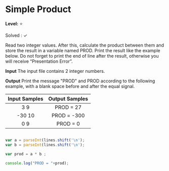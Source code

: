 # Simple Product

**Level:** :star:

Solved : ✓

<p> Read two integer values. After this, calculate the product between them and store the result in a variable named PROD. Print the result like the example below. Do not forget to print the end of line after the result, otherwise you will receive “Presentation Error”. </p>

<p><strong>Input</strong>
The input file contains 2 integer numbers.</p>

<p><Strong>Output</strong>
Print the message "PROD" and PROD according to the following example, with a blank space before and after the equal signal.<P>

 
| Input Samples	| Output Samples |
|:--:|:--:|
|3 9 | PROD = 27 |
|-30 10 | PROD = -300 |
|0 9 | PROD = 0 |

```javascript 

var a = parseInt(lines.shift('\n');
var b = parseInt(lines.shift('\n');

var prod = a * b ;

console.log("PROD = "+prod);

```
